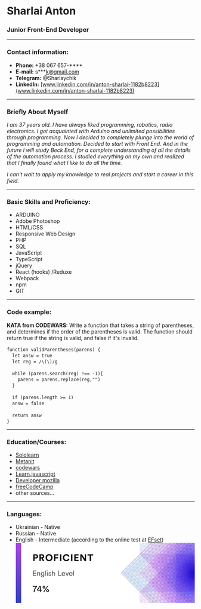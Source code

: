 # Sharlai Anton #
### Junior Front-End Developer

---
### Contact information:
* **Phone:** +38 067 657-****
* **E-mail:** s\*\*\*k@gmail.com
* **Telegram:** @Sharlaychik
* **LinkedIn:** [www.linkedin.com/in/anton-sharlai-1182b8223](www.linkedin.com/in/anton-sharlai-1182b8223)

---
### Briefly About Myself #
_I am 37 years old. I have always liked programming, robotics, radio electronics. I got acquainted with Arduino and unlimited possibilities through programming. Now I decided to completely plunge into the world of programming and automation. Decided to start with Front End. And in the future I will study Beck End, for a complete understanding of all the details of the automation process. I studied everything on my own and realized that I finally found what I like to do all the time._

_I can't wait to apply my knowledge to real projects and start a career in this field._

---
### Basic Skills and Proficiency:
  * ARDUINO
  * Adobe Photoshop
  * HTML/CSS
  * Responsive Web Design
  * PHP
  * SQL
  * JavaScript
  * TypeScript
  * jQuery
  * React (hooks) /Reduxe
  * Webpack
  * npm
  * GIT

---
### Code example:
**KATA from CODEWARS:** Write a function that takes a string of parentheses, and determines if the order of the parentheses is valid. The function should return true if the string is valid, and false if it's invalid.

```
function validParentheses(parens) {
  let answ = true
  let reg = /\(\)/g
  
  while (parens.search(reg) !== -1){
    parens = parens.replace(reg,"")
  }
  
  if (parens.length >= 1)
  answ = false
    
  return answ
}
```

---
### Education/Courses:
  * [Sololearn](https://www.sololearn.com/profile/22830185)
  * [Metanit](metanit.com)
  * [codewars](https://www.codewars.com/users/sharlaychik)
  * [Learn.javascript](learn.javascript.ru)
  * [Developer mozilla](developer.mozilla.org)
  * [freeCodeCamp](freecodecamp.org)
  * other sources...

  ---
### Languages:
  * Ukrainian - Native
  * Russian - Native
  * English - Intermediate (according to the online test at [EFset](www.efset.org)\)
![](engLevel.jpg)